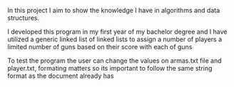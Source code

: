 In this project I aim to show the knowledge I have in algorithms and data structures.

I developed this program in my first year of my bachelor degree and I have utilized a generic linked list of linked lists to assign a number of players a limited number of guns based on their score with each of guns

To test the program the user can change the values on armas.txt file and player.txt, formating matters so its important to follow the same string format as the document already has
